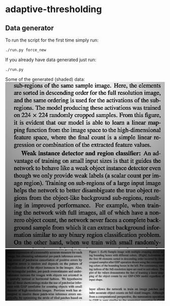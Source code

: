 # adaptive-thresholding

## Data generator

To run the script for the first time simply run:
```bash
./run.py force_new
```

If you already have data generated just run:
```bash
./run.py
```


Some of the generated (shaded) data:
![text](data/example_data/17_358_180_7.png)
![text](data/example_data/406_830_250_4.png)

